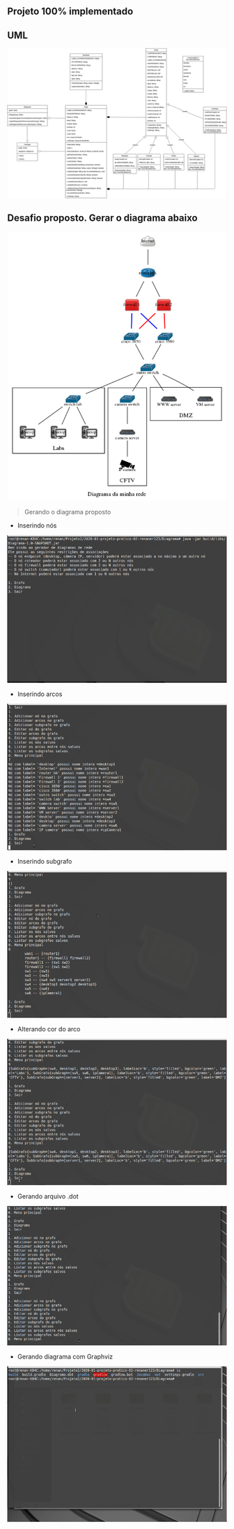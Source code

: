 ## Projeto 100% implementado

## UML
![UML](UML.png)


## Desafio proposto. Gerar o diagrama abaixo
![Diagrama](../doc/campus.png)

> Gerando o diagrama proposto
>
 + Inserindo nós
 
  ![](Gifs/Inserindo_Nos.gif)
   
 + Inserindo arcos
 
  ![](Gifs/Inserindo_Arcos.gif)
  
 + Inserindo subgrafo
 
  ![](Gifs/Inserindo_Subgrafo.gif)
  
 + Alterando cor do arco
 
  ![](Gifs/Alterar_Arco.gif)
  
 + Gerando arquivo .dot
 
  ![](Gifs/exportando.gif)
  
 + Gerando diagrama com Graphviz
 
  ![](Gifs/gerando_Diagrama.gif)